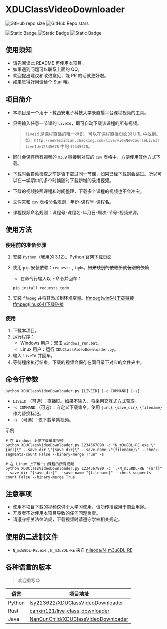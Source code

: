 # XDUClassVideoDownloader

![GitHub repo size](https://img.shields.io/github/repo-size/lsy223622/XDUClassVideoDownloader)
![GitHub Repo stars](https://img.shields.io/github/stars/lsy223622/XDUClassVideoDownloader)

![Static Badge](https://img.shields.io/badge/QQ-2413282135-white?logo=tencentqq&logoColor=white&labelColor=blue)
![Static Badge](https://img.shields.io/badge/HOME-lsy223622.com-white?labelColor=396aa9)
![Static Badge](https://img.shields.io/badge/BLOG-blog.lsy223622.com-white?labelColor=a6c4c2)

## 使用须知

- 请先阅读此 README 再使用本项目。
- 如果遇到问题可以联系上面的 QQ。
- 欢迎提出建议和改进意见，能 PR 的话就更好啦。
- 如果觉得好用请给个 Star 哦。

## 项目简介

- 本项目是一个用于下载西安电子科技大学录直播平台课程视频的工具。
- 只需输入任意一节课的 `liveId`，即可自动下载该课程的所有视频。

   > `liveId` 是课程直播的唯一标识，可以在课程直播页面的 URL 中找到。如：`http://newesxidian.chaoxing.com/live/viewNewCourseLive1?liveId=12345678` 中的 `12345678`。

- 同时会保存所有视频的 `m3u8` 链接到对应的 `csv` 表格中，方便使用其他方式下载。
- 下载时会自动检查之前是否下载过同一节课，如果已经下载则会跳过。所以可以在一学期中的多个时候随时下载新增的录播视频。
- 下载的视频按照课程和时间整理，下载多个课程的视频也不会冲突。
- 文件夹和 `csv` 表格命名规则：年份-课程号-课程名。
- 课程视频命名规则：课程号-课程名-年月日-周次-节号-视频来源。

## 使用方法

### 使用前的准备步骤

1. 安装 `Python`（我用的 3.12）。[Python 官网下载页面](https://www.python.org/downloads/)
2. 使用 `pip` 安装依赖：`requests` , `tqdm`。~~如果缺别的依赖那就装别的依赖~~
   - 在命令行输入以下命令并回车：

   ```shell
   pip install requests tqdm
   ```

3. 安装 `ffmpeg` 并将其添加到环境变量。[ffmpeg(win64)下载链接](https://github.com/BtbN/FFmpeg-Builds/releases/download/latest/ffmpeg-master-latest-win64-gpl-shared.zip) [ffmpeg(linux64)下载链接](https://github.com/BtbN/FFmpeg-Builds/releases/download/latest/ffmpeg-master-latest-linux64-gpl-shared.tar.xz)

### 使用

1. 下载本项目。
2. 运行程序：
   - Windows 用户：双击 `windows_run.bat`。
   - Linux 用户：运行 `XDUClassVideoDownloader.py`。
3. 输入 `liveId` 并回车。
4. 等待程序执行结束，下载的视频会保存在同目录下对应的文件夹中。

## 命令行参数

```shell
python XDUClassVideoDownloader.py [LIVEID] [-c COMMAND] [-s]
```

- `LIVEID` （可选）：直播ID。如果不输入，将采用交互式方式获取。
- `-c COMMAND` （可选）：自定义下载命令。使用 `{url}`, `{save_dir}`, `{filename}` 作为替换标记。
- `-s` （可选）：仅下载单集视频。

示例:

```shell
# 在 Windows 上仅下载单集视频
python XDUClassVideoDownloader.py 1234567890 -c "N_m3u8DL-RE.exe \"{url}\" --save-dir \"{save_dir}\" --save-name \"{filename}\" --check-segments-count False --binary-merge True" -s

# 在 Linux 上下载一门课程的所有视频
python XDUClassVideoDownloader.py 1234567890 -c './N_m3u8DL-RE "{url}" --save-dir "{save_dir}" --save-name "{filename}" --check-segments-count False --binary-merge True'
```

## 注意事项

- 使用本项目下载的视频仅供个人学习使用，请勿传播或用于商业用途。
- 开发者不对使用本项目导致的任何问题负责。
- 请遵守相关法律法规，下载视频时请遵守学校相关规定。

## 使用的二进制文件

- `N_m3u8DL-RE.exe` , `N_m3u8DL-RE` 来自 [nilaoda/N_m3u8DL-RE](https://github.com/nilaoda/N_m3u8DL-RE)

## 各种语言的版本

> 欢迎重写😋

| 语言 | 项目地址 |
| --- | --- |
| Python | [lsy223622/XDUClassVideoDownloader](https://github.com/lsy223622/XDUClassVideoDownloader) |
| Rust | [canxin121/live_class_downloader](https://github.com/canxin121/live_class_downloader) |
| Java | [NanCunChild/XDUClassVideoDownloader](https://github.com/NanCunChild/XDUClassVideoDownloader/tree/java-version) |
